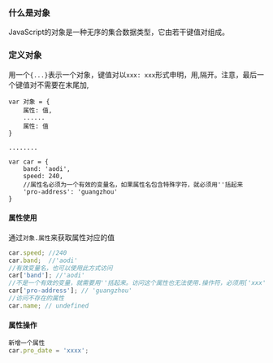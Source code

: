 ### 什么是对象
JavaScript的对象是一种无序的集合数据类型，它由若干键值对组成。

### 定义对象
用一个`{...}`表示一个对象，键值对以`xxx: xxx`形式申明，用,隔开。注意，最后一个键值对不需要在末尾加,

```
var 对象 = {
    属性: 值,
    ......
    属性: 值
}

........

var car = {
    band: 'aodi',
    speed: 240,
    //属性名必须为一个有效的变量名，如果属性名包含特殊字符，就必须用''括起来
    'pro-address': 'guangzhou'
}
```

#### 属性使用
通过`对象.属性`来获取属性对应的值

```js
car.speed; //240
car.band;  //'aodi'
//有效变量名，也可以使用此方式访问
car['band']; //'aodi'
//不是一个有效的变量，就需要用''括起来。访问这个属性也无法使用.操作符，必须用['xxx']来访问
car['pro-address']; // 'guangzhou' 
//访问不存在的属性
car.name; // undefined
```

#### 属性操作

```js
新增一个属性
car.pro_date = 'xxxx';
```

